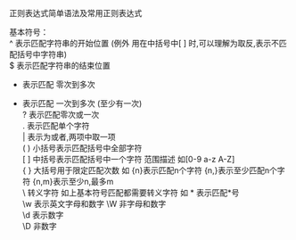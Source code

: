 正则表达式简单语法及常用正则表达式


基本符号：  
^  表示匹配字符串的开始位置  (例外  用在中括号中[ ] 时,可以理解为取反,表示不匹配括号中字符串)  
$  表示匹配字符串的结束位置  
*  表示匹配 零次到多次  
+  表示匹配 一次到多次 (至少有一次)  
?  表示匹配零次或一次  
.  表示匹配单个字符  
|  表示为或者,两项中取一项  
(  ) 小括号表示匹配括号中全部字符  
[  ] 中括号表示匹配括号中一个字符 范围描述 如[0-9 a-z A-Z]  
{  } 大括号用于限定匹配次数  如 {n}表示匹配n个字符  {n,}表示至少匹配n个字符  {n,m}表示至少n,最多m  
\  转义字符 如上基本符号匹配都需要转义字符   如 \*  表示匹配*号  
\w 表示英文字母和数字  \W  非字母和数字  
\d  表示数字  
\D  非数字  